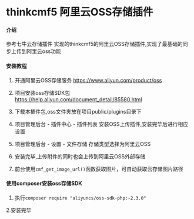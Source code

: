 # thinkcmf5 阿里云OSS存储插件

#### 介绍
参考七牛云存储插件 实现的thinkcmf5的阿里云OSS存储插件,实现了最基础的同步上传到阿里云oss功能

#### 安装教程

1. 开通阿里云OSS存储服务 https://www.aliyun.com/product/oss

2. 项目安装oss存储SDK包  https://help.aliyun.com/document_detail/85580.html

3. 下载本插件包,oss文件夹放在项目public/plugins目录下

4. 项目管理后台 - 插件中心 - 插件列表 安装OSS上传插件,安装完毕后进行相应设置

5. 项目管理后台 - 设置 - 文件存储 存储类型选择为阿里云OSS

6. 安装完毕,上传附件的同时也会上传到阿里云OSS外部存储

7. 前台使用`cmf_get_image_url()`函数获取图片，可自动获取云存储图片路径




#### 使用composer安装oss存储SDK

1. 执行`composer require "aliyuncs/oss-sdk-php:~2.3.0"`

2.安装完毕